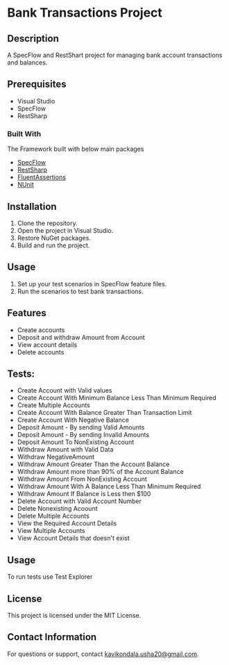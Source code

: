 ﻿# Bank Transactions Project

## Description
A SpecFlow and RestShart project for managing bank account transactions and balances.

## Prerequisites
- Visual Studio
- SpecFlow
- RestSharp

### Built With
The Framework built with below main packages
* [SpecFlow](https://specflow.org/)
* [RestSharp](http://restsharp.org)
* [FluentAssertions](https://fluentAssertions.com)
* [NUnit](https://nunit.org)

## Installation
1. Clone the repository.
2. Open the project in Visual Studio.
3. Restore NuGet packages.
4. Build and run the project.

## Usage
1. Set up your test scenarios in SpecFlow feature files.
2. Run the scenarios to test bank transactions.

## Features
- Create accounts
- Deposit and withdraw Amount from Account
- View account details
- Delete accounts

## Tests:
- Create Account with Valid values
- Create Account With Minimum Balance Less Than Minimum Required
- Create Multiple Accounts
- Create Account With Balance Greater Than Transaction Limit
- Create Account With Negative Balance
- Deposit Amount - By sending Valid Amounts
- Deposit Amount - By sending Invalid Amounts
- Deposit Amount To NonExisting Account
- Withdraw Amount with Valid Data
- Withdraw NegativeAmount
- Withdraw Amount Greater Than the Account Balance
- Withdraw Amount more than 90% of the Account Balance
- Withdraw Amount From NonExisting Account
- Withdraw Amount With A Balance Less Than Minimum Required
- Withdraw Amount If Balance is Less then $100
- Delete Account with Valid Account Number
- Delete Nonexisting Acoount 
- Delete Multiple Accounts
- View the Required Account Details 
- View Multiple Accounts
- View Account Details that doesn't exist 


## Usage
To run tests use Test Explorer


## License
This project is licensed under the MIT License.

## Contact Information
For questions or support, contact kavikondala.usha20@gmail.com.


